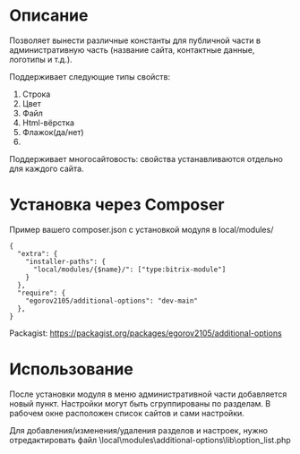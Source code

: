 # Описание

Позволяет вынести различные константы для публичной части в административную часть (название сайта, контактные данные, логотипы и т.д.).

Поддерживает следующие типы свойств:

1. Строка
2. Цвет
3. Файл
4. Html-вёрстка
5. Флажок(да/нет)
6. 
Поддерживает многосайтовость: свойства устанавливаются отдельно для каждого сайта.

# Установка через Composer

Пример вашего composer.json с установкой модуля в local/modules/

```
{
  "extra": {
    "installer-paths": {
      "local/modules/{$name}/": ["type:bitrix-module"]
    }
  },
  "require": {
    "egorov2105/additional-options": "dev-main"
  },
}
```

Packagist: https://packagist.org/packages/egorov2105/additional-options

# Использование
После установки модуля в меню административной части добавляется новый пункт. Настройки могут быть сгруппированы по разделам. В рабочем окне расположен список сайтов и сами настройки.

Для добавления/изменения/удаления разделов и настроек, нужно отредактировать файл \local\modules\additional-options\lib\option_list.php
